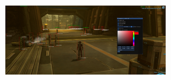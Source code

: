 ![Image](https://raw.githubusercontent.com/NightfallChease/swtor-ESP/refs/heads/main/Screenshot%202025-08-06%20182641.png)
